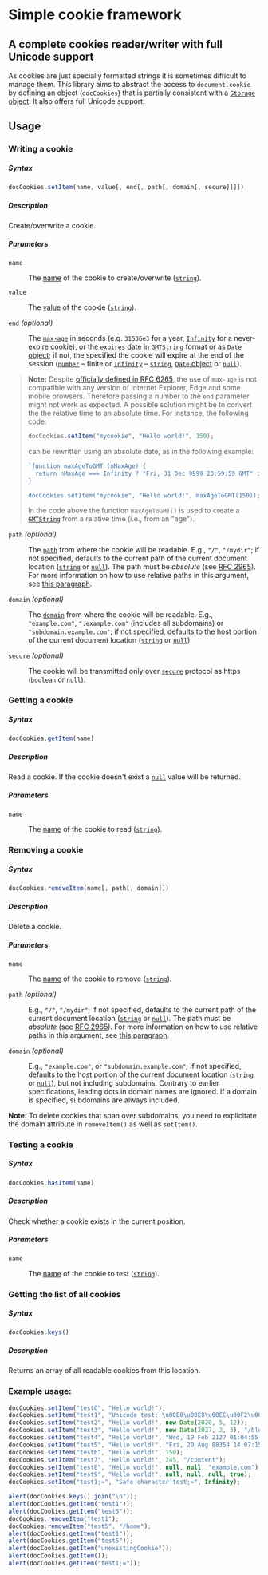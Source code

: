 Simple cookie framework
=======================


A complete cookies reader/writer with full Unicode support
----------------------------------------------------------

As cookies are just specially formatted strings it is sometimes difficult to manage them. This library aims to abstract the access to `document.cookie` by defining an object (`docCookies`) that is partially consistent with a [`Storage` object](https://developer.mozilla.org/en-US/docs/Web/Guide/API/DOM/Storage#Storage). It also offers full Unicode support.


Usage
-----


### Writing a cookie


##### Syntax

```js
docCookies.setItem(name, value[, end[, path[, domain[, secure]]]])
```


##### Description

Create/overwrite a cookie.


##### Parameters

<dl><dt>

`name`

</dt><dd>

The [name](https://developer.mozilla.org/en-US/docs/Web/API/document/cookie#new-cookie_syntax) of the cookie to create/overwrite ([`string`](https://developer.mozilla.org/en-US/docs/JavaScript/Reference/Global_Objects/String)).

</dd><dt>

`value`

</dt><dd>

The [value](https://developer.mozilla.org/en-US/docs/Web/API/document/cookie#new-cookie_syntax) of the cookie ([`string`](https://developer.mozilla.org/en-US/docs/JavaScript/Reference/Global_Objects/String)).

</dd><dt>

`end` _(optional)_

</dt><dd>

The [`max-age`](https://developer.mozilla.org/en-US/docs/Web/API/document/cookie#new-cookie_max-age) in seconds (e.g. `31536e3` for a year, [`Infinity`](https://developer.mozilla.org/en-US/docs/JavaScript/Reference/Global_Objects/Infinity) for a never-expire cookie), or the [`expires`](https://developer.mozilla.org/en-US/docs/Web/API/document/cookie#new-cookie_expires) date in [`GMTString`](https://developer.mozilla.org/en-US/docs/JavaScript/Reference/Global_Objects/Date/toGMTString) format or as [`Date` object](https://developer.mozilla.org/en-US/docs/JavaScript/Reference/Global_Objects/Date); if not, the specified the cookie will expire at the end of the session ([`number`](https://developer.mozilla.org/en-US/docs/JavaScript/Reference/Global_Objects/Number) &ndash; finite or [`Infinity`](https://developer.mozilla.org/en-US/docs/JavaScript/Reference/Global_Objects/Infinity) &ndash; [`string`](https://developer.mozilla.org/en-US/docs/JavaScript/Reference/Global_Objects/String), [`Date` object](https://developer.mozilla.org/en-US/docs/JavaScript/Reference/Global_Objects/Date) or [`null`](https://developer.mozilla.org/en-US/docs/Web/JavaScript/Reference/Global_Objects/null)).

</dd></dl>


> **Note:** Despite [officially defined in RFC 6265](https://tools.ietf.org/html/rfc6265#section-5.2.2), the use of `max-age` is not compatible with any version of Internet Explorer, Edge and some mobile browsers. Therefore passing a number to the `end` parameter might not work as expected. A possible solution might be to convert the the relative time to an absolute time. For instance, the following code:
> 
> ```js
> docCookies.setItem("mycookie", "Hello world!", 150);
> ```
> 
> can be rewritten using an absolute date, as in the following example:
> 
> ```js
> `function maxAgeToGMT (nMaxAge) {
>   return nMaxAge === Infinity ? "Fri, 31 Dec 9999 23:59:59 GMT" : (new Date(nMaxAge * 1e3 + Date.now())).toUTCString();
> }
> 
> docCookies.setItem("mycookie", "Hello world!", maxAgeToGMT(150));`
> ```
> 
> In the code above the function `maxAgeToGMT()` is used to create a [`GMTString`](https://developer.mozilla.org/en-US/docs/JavaScript/Reference/Global_Objects/Date/toGMTString) from a relative time (i.e., from an "age").

<dl><dt>

`path` _(optional)_

</dt><dd>

The [`path`](https://developer.mozilla.org/en-US/docs/Web/API/document/cookie#new-cookie_path) from where the cookie will be readable. E.g., `"/"`, `"/mydir"`; if not specified, defaults to the current path of the current document location ([`string`](https://developer.mozilla.org/en-US/docs/JavaScript/Reference/Global_Objects/String) or [`null`](https://developer.mozilla.org/en-US/docs/Web/JavaScript/Reference/Global_Objects/null)). The path must be _absolute_ (see [RFC 2965](http://www.ietf.org/rfc/rfc2965.txt)). For more information on how to use relative paths in this argument, see [this paragraph](https://developer.mozilla.org/en-US/docs/Web/API/document/cookie#Using_relative_URLs_in_the_path_parameter).

</dd><dt>

`domain` _(optional)_

</dt><dd>

The [`domain`](https://developer.mozilla.org/en-US/docs/Web/API/document/cookie#new-cookie_domain) from where the cookie will be readable. E.g., `"example.com"`, `".example.com"` (includes all subdomains) or `"subdomain.example.com"`; if not specified, defaults to the host portion of the current document location ([`string`](https://developer.mozilla.org/en-US/docs/JavaScript/Reference/Global_Objects/String) or [`null`](https://developer.mozilla.org/en-US/docs/Web/JavaScript/Reference/Global_Objects/null)).

</dd><dt>

`secure` _(optional)_

</dt><dd>

The cookie will be transmitted only over [`secure`](https://developer.mozilla.org/en-US/docs/Web/API/document/cookie#new-cookie_secure) protocol as https ([`boolean`](https://developer.mozilla.org/en-US/docs/JavaScript/Reference/Global_Objects/Boolean) or [`null`](https://developer.mozilla.org/en-US/docs/Web/JavaScript/Reference/Global_Objects/null)).

</dd></dl>


### Getting a cookie


##### Syntax

```js
docCookies.getItem(name)
```


##### Description

Read a cookie. If the cookie doesn't exist a [`null`](https://developer.mozilla.org/en-US/docs/Web/JavaScript/Reference/Global_Objects/null) value will be returned.


##### Parameters

<dl><dt>

`name`

</dt><dd>

The [name](https://developer.mozilla.org/en-US/docs/Web/API/document/cookie#new-cookie_syntax) of the cookie to read ([`string`](https://developer.mozilla.org/en-US/docs/JavaScript/Reference/Global_Objects/String)).

</dd></dl>


### Removing a cookie


##### Syntax

```js
docCookies.removeItem(name[, path[, domain]])
```


##### Description

Delete a cookie.


##### Parameters

<dl><dt>

`name`

</dt><dd>

The [name](https://developer.mozilla.org/en-US/docs/Web/API/document/cookie#new-cookie_syntax) of the cookie to remove ([`string`](https://developer.mozilla.org/en-US/docs/JavaScript/Reference/Global_Objects/String)).

</dd><dt>

`path` _(optional)_

</dt><dd>

E.g., `"/"`, `"/mydir"`; if not specified, defaults to the current path of the current document location ([`string`](https://developer.mozilla.org/en-US/docs/JavaScript/Reference/Global_Objects/String) or [`null`](https://developer.mozilla.org/en-US/docs/Web/JavaScript/Reference/Global_Objects/null)). The path must be _absolute_ (see [RFC 2965](http://www.ietf.org/rfc/rfc2965.txt)). For more information on how to use relative paths in this argument, see [this paragraph](https://developer.mozilla.org/en-US/docs/Web/API/document/cookie#Using_relative_URLs_in_the_path_parameter).

</dd><dt>

`domain` _(optional)_

</dt><dd>

E.g., `"example.com"`, or `"subdomain.example.com"`; if not specified, defaults to the host portion of the current document location ([`string`](https://developer.mozilla.org/en-US/docs/JavaScript/Reference/Global_Objects/String) or [`null`](https://developer.mozilla.org/en-US/docs/Web/JavaScript/Reference/Global_Objects/null)), but not including subdomains. Contrary to earlier specifications, leading dots in domain names are ignored. If a domain is specified, subdomains are always included.

</dd></dl>

**Note:** To delete cookies that span over subdomains, you need to explicitate the domain attribute in `removeItem()` as well as `setItem()`.


### Testing a cookie


##### Syntax

```js
docCookies.hasItem(name)
```


##### Description

Check whether a cookie exists in the current position.


##### Parameters

<dl><dt>

`name`

</dt><dd>

The [name](https://developer.mozilla.org/en-US/docs/Web/API/document/cookie#new-cookie_syntax) of the cookie to test ([`string`](https://developer.mozilla.org/en-US/docs/JavaScript/Reference/Global_Objects/String)).

</dd></dl>


### Getting the list of all cookies


##### Syntax

```js
docCookies.keys()
```


##### Description

Returns an array of all readable cookies from this location.


### Example usage:

```js
docCookies.setItem("test0", "Hello world!");
docCookies.setItem("test1", "Unicode test: \u00E0\u00E8\u00EC\u00F2\u00F9", Infinity);
docCookies.setItem("test2", "Hello world!", new Date(2020, 5, 12));
docCookies.setItem("test3", "Hello world!", new Date(2027, 2, 3), "/blog");
docCookies.setItem("test4", "Hello world!", "Wed, 19 Feb 2127 01:04:55 GMT");
docCookies.setItem("test5", "Hello world!", "Fri, 20 Aug 88354 14:07:15 GMT", "/home");
docCookies.setItem("test6", "Hello world!", 150);
docCookies.setItem("test7", "Hello world!", 245, "/content");
docCookies.setItem("test8", "Hello world!", null, null, "example.com");
docCookies.setItem("test9", "Hello world!", null, null, null, true);
docCookies.setItem("test1;=", "Safe character test;=", Infinity);

alert(docCookies.keys().join("\n"));
alert(docCookies.getItem("test1"));
alert(docCookies.getItem("test5"));
docCookies.removeItem("test1");
docCookies.removeItem("test5", "/home");
alert(docCookies.getItem("test1"));
alert(docCookies.getItem("test5"));
alert(docCookies.getItem("unexistingCookie"));
alert(docCookies.getItem());
alert(docCookies.getItem("test1;="));
```

